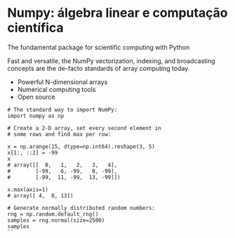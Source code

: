 # Numpy: álgebra linear e computação científica

The fundamental package for scientific computing with Python

Fast and versatile, the NumPy vectorization, indexing, and broadcasting concepts are the de-facto standards of array computing today.

- Powerful N-dimensional arrays
- Numerical computing tools
- Open source

```
# The standard way to import NumPy:
import numpy as np

# Create a 2-D array, set every second element in
# some rows and find max per row:

x = np.arange(15, dtype=np.int64).reshape(3, 5)
x[1:, ::2] = -99
x
# array([[  0,   1,   2,   3,   4],
#        [-99,   6, -99,   8, -99],
#        [-99,  11, -99,  13, -99]])

x.max(axis=1)
# array([ 4,  8, 13])

# Generate normally distributed random numbers:
rng = np.random.default_rng()
samples = rng.normal(size=2500)
samples
``
